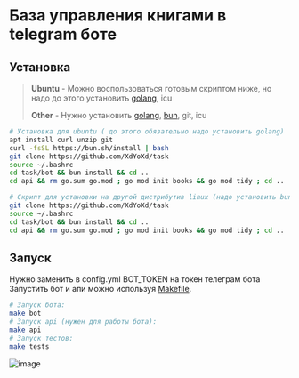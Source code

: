 # База управления книгами в telegram боте

## Установка 
> **Ubuntu** - Можно воспользоваться готовым скриптом ниже, но надо до этого установить [golang](https://go.dev/), icu 
> 
> **Other** - Нужно установить [golang](https://go.dev/), [bun](https://bun.sh/), git, icu
```sh
# Установка для ubuntu ( до этого обязательно надо установить golang)
apt install curl unzip git
curl -fsSL https://bun.sh/install | bash
git clone https://github.com/XdYoXd/task
source ~/.bashrc
cd task/bot && bun install && cd ..
cd api && rm go.sum go.mod ; go mod init books && go mod tidy ; cd ..

# Скрипт для установки на другой дистрибутив linux (надо установить bun, golang, git)
git clone https://github.com/XdYoXd/task
source ~/.bashrc
cd task/bot && bun install && cd ..
cd api && rm go.sum go.mod ; go mod init books && go mod tidy ; cd ..
```

## Запуск 
Нужно заменить в config.yml BOT_TOKEN на токен телеграм бота  
Запустить бот и апи можно используя [Makefile](https://linuxhandbook.com/using-make/).
```sh
# Запуск бота:
make bot
# Запуск api (нужен для работы бота):
make api
# Запуск тестов:
make tests
```

![image](https://github.com/XdYoXd/task/assets/154287781/8124052f-6f10-4281-bc43-4acfaa5a1c69)

